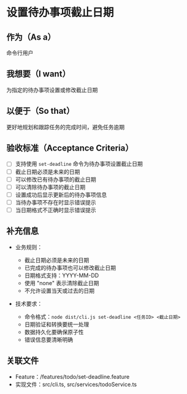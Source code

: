 # 设置待办事项截止日期

## 作为（As a）
命令行用户

## 我想要（I want）
为指定的待办事项设置或修改截止日期

## 以便于（So that）
更好地规划和跟踪任务的完成时间，避免任务逾期

## 验收标准（Acceptance Criteria）
- [ ] 支持使用 `set-deadline` 命令为待办事项设置截止日期
- [ ] 截止日期必须是未来的日期
- [ ] 可以修改已有待办事项的截止日期
- [ ] 可以清除待办事项的截止日期
- [ ] 设置成功后显示更新后的待办事项信息
- [ ] 当待办事项不存在时显示错误提示
- [ ] 当日期格式不正确时显示错误提示

## 补充信息
- 业务规则：
  * 截止日期必须是未来的日期
  * 已完成的待办事项也可以修改截止日期
  * 日期格式支持：YYYY-MM-DD
  * 使用 "none" 表示清除截止日期
  * 不允许设置当天或过去的日期

- 技术要求：
  * 命令格式：`node dist/cli.js set-deadline <任务ID> <截止日期>`
  * 日期验证和转换要统一处理
  * 数据持久化要确保原子性
  * 错误信息要清晰明确

## 关联文件
- Feature：/features/todo/set-deadline.feature
- 实现文件：src/cli.ts, src/services/todoService.ts 